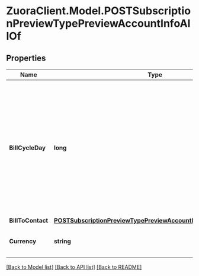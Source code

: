 # ZuoraClient.Model.POSTSubscriptionPreviewTypePreviewAccountInfoAllOf

## Properties

Name | Type | Description | Notes
------------ | ------------- | ------------- | -------------
**BillCycleDay** | **long** | The account&#39;s bill cycle day (BCD), when bill runs generate invoices for the account. Specify any day of the month (&#x60;1&#x60;-&#x60;31&#x60;, where &#x60;31&#x60; &#x3D; end-of-month), or &#x60;0&#x60; for auto-set.  | 
**BillToContact** | [**POSTSubscriptionPreviewTypePreviewAccountInfoAllOfBillToContact**](POSTSubscriptionPreviewTypePreviewAccountInfoAllOfBillToContact.md) |  | 
**Currency** | **string** | A currency as defined in Billing Settings.  | 

[[Back to Model list]](../README.md#documentation-for-models) [[Back to API list]](../README.md#documentation-for-api-endpoints) [[Back to README]](../README.md)

